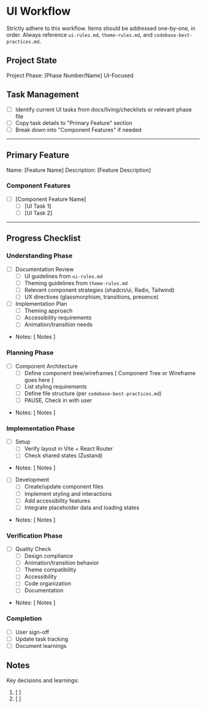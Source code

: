 # UI Workflow
Strictly adhere to this workflow.
Items should be addressed one-by-one, in order.
Always reference `ui-rules.md`, `theme-rules.md`, and `codebase-best-practices.md`.

## Project State
Project Phase: [Phase Number/Name]
UI-Focused

## Task Management
- [ ] Identify current UI tasks from docs/living/checklists or relevant phase file
- [ ] Copy task details to "Primary Feature" section
- [ ] Break down into "Component Features" if needed

---

## Primary Feature
Name: [Feature Name]
Description: [Feature Description]

### Component Features
- [ ] [Component Feature Name]
  - [ ] [UI Task 1]
  - [ ] [UI Task 2]

---

## Progress Checklist

### Understanding Phase
- [ ] Documentation Review
    - [ ] UI guidelines from `ui-rules.md`
    - [ ] Theming guidelines from `theme-rules.md`
    - [ ] Relevant component strategies (shadcn/ui, Radix, Tailwind)
    - [ ] UX directives (glassmorphism, transitions, presence)
- [ ] Implementation Plan
  - [ ] Theming approach
  - [ ] Accessibility requirements
  - [ ] Animation/transition needs
- Notes: [ Notes ]

### Planning Phase
- [ ] Component Architecture
  - [ ] Define component tree/wireframes
        [ Component Tree or Wireframe goes here ]
  - [ ] List styling requirements
  - [ ] Define file structure (per `codebase-best-practices.md`)
  - [ ] PAUSE, Check in with user
- Notes: [ Notes ]

### Implementation Phase
- [ ] Setup
  - [ ] Verify layout in Vite + React Router
  - [ ] Check shared states (Zustand)
- Notes: [ Notes ]

- [ ] Development
  - [ ] Create/update component files
  - [ ] Implement styling and interactions
  - [ ] Add accessibility features
  - [ ] Integrate placeholder data and loading states
- Notes: [ Notes ]

### Verification Phase
- [ ] Quality Check
  - [ ] Design compliance
  - [ ] Animation/transition behavior
  - [ ] Theme compatibility
  - [ ] Accessibility
  - [ ] Code organization
  - [ ] Documentation
- Notes: [ Notes ]

### Completion
- [ ] User sign-off
- [ ] Update task tracking
- [ ] Document learnings

## Notes
Key decisions and learnings:
1. [ ]
2. [ ]